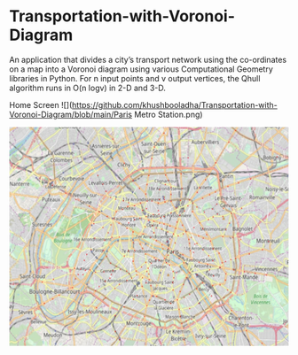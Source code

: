 # Transportation-with-Voronoi-Diagram
An application that divides a city’s transport network using the co-ordinates on a map into a Voronoi diagram using various Computational Geometry libraries in Python. For n input points and v output vertices, the Qhull algorithm runs in O(n logv) in 2-D and 3-D.

Home Screen
![](https://github.com/khushbooladha/Transportation-with-Voronoi-Diagram/blob/main/Paris Metro Station.png)

![](https://github.com/khushbooladha/Transportation-with-Voronoi-Diagram/blob/main/Paris%20Metro%20Station.png)
